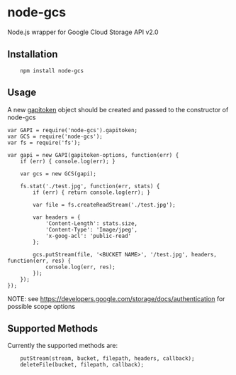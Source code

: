 node-gcs
==============

Node.js wrapper for Google Cloud Storage API v2.0

Installation
------------

        npm install node-gcs

Usage
-----
A new <a href="https://github.com/bsphere/node-gapitoken" target="_blank">gapitoken</a> object should be created and passed to the constructor of node-gcs

    var GAPI = require('node-gcs').gapitoken;
    var GCS = require('node-gcs');
    var fs = require('fs');

    var gapi = new GAPI(gapitoken-options, function(err) {
        if (err) { console.log(err); }
    
        var gcs = new GCS(gapi);
     
        fs.stat('./test.jpg', function(err, stats) {
    	    if (err) { return console.log(err); }
    	
    	    var file = fs.createReadStream('./test.jpg');
    	
    	    var headers = {
    	        'Content-Length': stats.size,
                'Content-Type': 'Image/jpeg',
                'x-goog-acl': 'public-read'		
    	    };

    	    gcs.putStream(file, '<BUCKET NAME>', '/test.jpg', headers, function(err, res) {
    		    console.log(err, res);
    	    });
        });
    });    
    
    
NOTE: see https://developers.google.com/storage/docs/authentication for possible scope options

Supported Methods
----------------
Currently the supported methods are:

        putStream(stream, bucket, filepath, headers, callback);
        deleteFile(bucket, filepath, callback);
